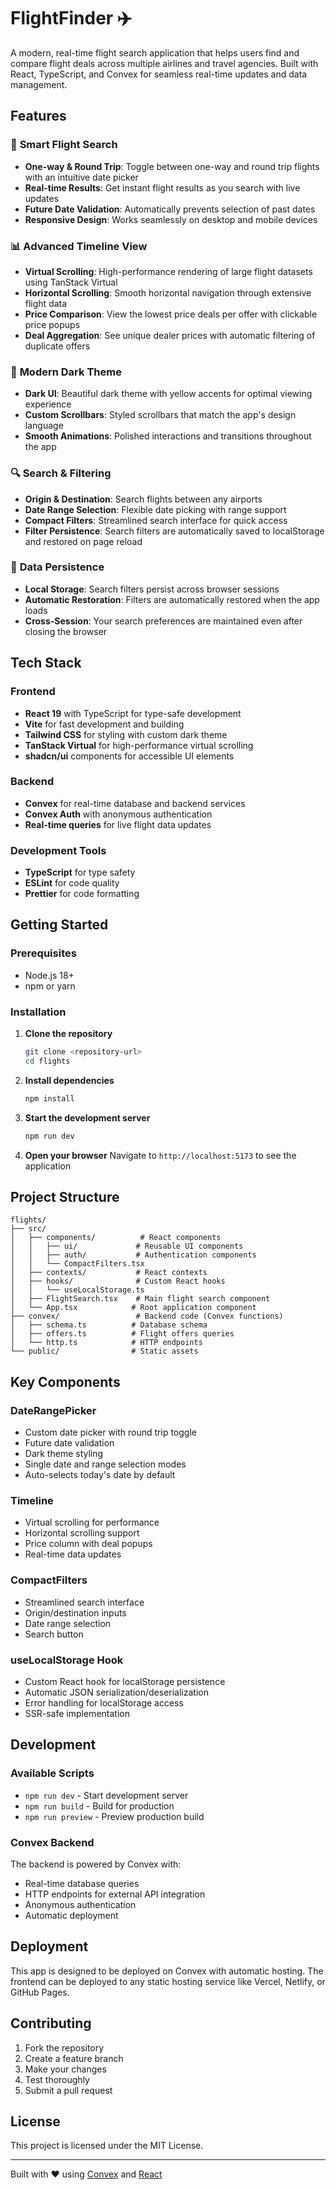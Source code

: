 # FlightFinder ✈️

A modern, real-time flight search application that helps users find and compare flight deals across multiple airlines and travel agencies. Built with React, TypeScript, and Convex for seamless real-time updates and data management.

## Features

### 🎯 **Smart Flight Search**
- **One-way & Round Trip**: Toggle between one-way and round trip flights with an intuitive date picker
- **Real-time Results**: Get instant flight results as you search with live updates
- **Future Date Validation**: Automatically prevents selection of past dates
- **Responsive Design**: Works seamlessly on desktop and mobile devices

### 📊 **Advanced Timeline View**
- **Virtual Scrolling**: High-performance rendering of large flight datasets using TanStack Virtual
- **Horizontal Scrolling**: Smooth horizontal navigation through extensive flight data
- **Price Comparison**: View the lowest price deals per offer with clickable price popups
- **Deal Aggregation**: See unique dealer prices with automatic filtering of duplicate offers

### 🎨 **Modern Dark Theme**
- **Dark UI**: Beautiful dark theme with yellow accents for optimal viewing experience
- **Custom Scrollbars**: Styled scrollbars that match the app's design language
- **Smooth Animations**: Polished interactions and transitions throughout the app

### 🔍 **Search & Filtering**
- **Origin & Destination**: Search flights between any airports
- **Date Range Selection**: Flexible date picking with range support
- **Compact Filters**: Streamlined search interface for quick access
- **Filter Persistence**: Search filters are automatically saved to localStorage and restored on page reload

### 💾 **Data Persistence**
- **Local Storage**: Search filters persist across browser sessions
- **Automatic Restoration**: Filters are automatically restored when the app loads
- **Cross-Session**: Your search preferences are maintained even after closing the browser

## Tech Stack

### Frontend
- **React 19** with TypeScript for type-safe development
- **Vite** for fast development and building
- **Tailwind CSS** for styling with custom dark theme
- **TanStack Virtual** for high-performance virtual scrolling
- **shadcn/ui** components for accessible UI elements

### Backend
- **Convex** for real-time database and backend services
- **Convex Auth** with anonymous authentication
- **Real-time queries** for live flight data updates

### Development Tools
- **TypeScript** for type safety
- **ESLint** for code quality
- **Prettier** for code formatting

## Getting Started

### Prerequisites
- Node.js 18+ 
- npm or yarn

### Installation

1. **Clone the repository**
   ```bash
   git clone <repository-url>
   cd flights
   ```

2. **Install dependencies**
   ```bash
   npm install
   ```

3. **Start the development server**
   ```bash
   npm run dev
   ```

4. **Open your browser**
   Navigate to `http://localhost:5173` to see the application

## Project Structure

```
flights/
├── src/
│   ├── components/          # React components
│   │   ├── ui/             # Reusable UI components
│   │   ├── auth/           # Authentication components
│   │   └── CompactFilters.tsx
│   ├── contexts/           # React contexts
│   ├── hooks/              # Custom React hooks
│   │   └── useLocalStorage.ts
│   ├── FlightSearch.tsx    # Main flight search component
│   └── App.tsx            # Root application component
├── convex/                 # Backend code (Convex functions)
│   ├── schema.ts          # Database schema
│   ├── offers.ts          # Flight offers queries
│   └── http.ts            # HTTP endpoints
└── public/                # Static assets
```

## Key Components

### DateRangePicker
- Custom date picker with round trip toggle
- Future date validation
- Dark theme styling
- Single date and range selection modes
- Auto-selects today's date by default

### Timeline
- Virtual scrolling for performance
- Horizontal scrolling support
- Price column with deal popups
- Real-time data updates

### CompactFilters
- Streamlined search interface
- Origin/destination inputs
- Date range selection
- Search button

### useLocalStorage Hook
- Custom React hook for localStorage persistence
- Automatic JSON serialization/deserialization
- Error handling for localStorage access
- SSR-safe implementation

## Development

### Available Scripts
- `npm run dev` - Start development server
- `npm run build` - Build for production
- `npm run preview` - Preview production build

### Convex Backend
The backend is powered by Convex with:
- Real-time database queries
- HTTP endpoints for external API integration
- Anonymous authentication
- Automatic deployment

## Deployment

This app is designed to be deployed on Convex with automatic hosting. The frontend can be deployed to any static hosting service like Vercel, Netlify, or GitHub Pages.

## Contributing

1. Fork the repository
2. Create a feature branch
3. Make your changes
4. Test thoroughly
5. Submit a pull request

## License

This project is licensed under the MIT License.

---

Built with ❤️ using [Convex](https://convex.dev) and [React](https://reactjs.org/)
